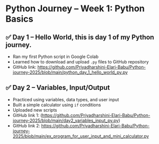 # Python Journey – Week 1: Python Basics

## ✅ Day 1 – Hello World, this is day 1 of my Python journey.
- Ran my first Python script in Google Colab
- Learned how to download and upload `.py` files to GitHub repository
- GitHub link: https://github.com/Priyadharshini-Elari-Babu/Python-journey-2025/blob/main/python_day_1_hello_world_py.py

## ✅ Day 2 – Variables, Input/Output
- Practiced using variables, data types, and user input
- Built a simple calculator using `if` conditions
- Uploaded new scripts
- GitHub link 1: (https://github.com/Priyadharshini-Elari-Babu/Python-journey-2025/blob/main/day2_variables_input_py.py)
- GitHub link 2: https://github.com/Priyadharshini-Elari-Babu/Python-journey-2025/blob/main/ex_program_for_user_input_and_mini_calculator.py
